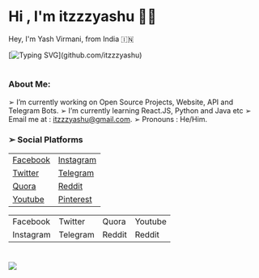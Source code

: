 <h1 align="left"><b>Hi , I'm itzzzyashu ✌🏻</b></h1>
Hey, I'm Yash Virmani, from India 🇮🇳

[![Typing SVG](https://readme-typing-svg.demolab.com?font=Odin+Rounded&weight=100&size=20&duration=2000&pause=250&color=00F726&vCenter=true&width=700&height=40&lines=I'm+into+these+programming+languages.;Java%2C+Python%2C+HTML%2C+CSS%2C+Javascript;Web+and+Android+App+Development;Computer+Software+Programming+and+more.)](github.com/itzzzyashu)

#
### About Me:
➢ I’m currently working on Open Source Projects, Website, API and Telegram Bots.
➢ I’m currently learning React.JS, Python and Java etc
➢ Email me at : itzzzyashu@gmail.com.
➢ Pronouns : He/Him.

### ➢ Social Platforms</summary>
|  |  |
| :--- | :--- |
| [Facebook](https://www.facebook.com/Itzzzyashu/) | [Instagram](https://www.instagram.com/Itzzzyashu/) |
| [Twitter](https://www.twitter.com/Itzzzyashu/) | [Telegram](https://telegram.me/Itzzzyashu/) |
| [Quora](https://www.quora.com/profile/Itzzzyashu/) | [Reddit](https://www.reddit.com/user/Itzzzyashu/) |
| [Youtube](https://www.youtube.com/@Itzzzyashu/) | [Pinterest](https://www.pinterest.com/aleciento/) |

<table>
  <tr>
    <td> Facebook </td>
    <td> Twitter </td>
    <td> Quora </td>
    <td> Youtube </td>
  </tr>
  <tr>
    <td> Instagram </td>
    <td> Telegram </td>
    <td> Reddit </td>
    <td> Reddit </td>
  </tr>
</table>

#
<img align="center" src="https://github-readme-stats.vercel.app/api?username=itzzzyashu&hide=stars&show_icons=true&icon_color=fff&bg_color=6f00fe,6f00fe,ff0000&title_color=fff&text_color=fff&count_private=true">
